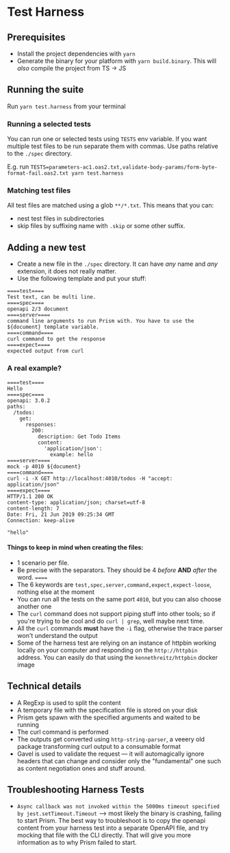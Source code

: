 # Test Harness

## Prerequisites

- Install the project dependencies with `yarn`
- Generate the binary for your platform with `yarn build.binary`. This will _also_ compile the project from TS -> JS

## Running the suite

Run `yarn test.harness` from your terminal

### Running a selected tests

You can run one or selected tests using `TESTS` env variable.
If you want multiple test files to be run separate them with commas.
Use paths relative to the `./spec` directory.

E.g. run `TESTS=parameters-ac1.oas2.txt,validate-body-params/form-byte-format-fail.oas2.txt yarn test.harness`

### Matching test files

All test files are matched using a glob `**/*.txt`.
This means that you can:

- nest test files in subdirectories
- skip files by suffixing name with `.skip` or some other suffix.

## Adding a new test

- Create a new file in the `./spec` directory. It can have _any_ name and _any_ extension, it does not really matter.
- Use the following template and put your stuff:

```
====test====
Test text, can be multi line.
====spec====
openapi 2/3 document
====server====
command line arguments to run Prism with. You have to use the ${document} template variable.
====command====
curl command to get the response
====expect====
expected output from curl
```

### A real example?

```
====test====
Hello
====spec====
openapi: 3.0.2
paths:
  /todos:
    get:
      responses:
        200:
          description: Get Todo Items
          content:
            'application/json':
              example: hello
====server====
mock -p 4010 ${document}
====command====
curl -i -X GET http://localhost:4010/todos -H "accept: application/json"
====expect====
HTTP/1.1 200 OK
content-type: application/json; charset=utf-8
content-length: 7
Date: Fri, 21 Jun 2019 09:25:34 GMT
Connection: keep-alive

"hello"
```

#### Things to keep in mind when creating the files:

- 1 scenario per file.
- Be precise with the separators. They should be 4 _before_ **AND** _after_ the word. `====`
- The 6 keywords are `test,spec,server,command,expect,expect-loose`, nothing else at the moment
- You can run all the tests on the same port `4010`, but you can also choose another one
- The `curl` command does not support piping stuff into other tools; so if you're trying to be cool and do `curl | grep`, well maybe next time.
- All the `curl` commands **must** have the `-i` flag, otherwise the trace parser won't understand the output
- Some of the harness test are relying on an instance of httpbin working locally on your computer and responding on the `http://httpbin` address. You can easily do that using the `kennethreitz/httpbin` docker image

## Technical details

- A RegExp is used to split the content
- A temporary file with the specification file is stored on your disk
- Prism gets spawn with the specified arguments and waited to be running
- The curl command is performed
- The outputs get converted using `http-string-parser`, a veeery old package transforming curl output to a consumable format
- Gavel is used to validate the request — it will automagically ignore headers that can change and consider only the "fundamental" one such as content negotiation ones and stuff around.

## Troubleshooting Harness Tests

- `Async callback was not invoked within the 5000ms timeout specified by jest.setTimeout.Timeout` --> most likely the binary is crashing, failing to start Prism. The best way to troubleshoot is to copy the openapi content from your harness test into a separate OpenAPI file, and try mocking that file with the CLI directly. That will give you more information as to why Prism failed to start.
